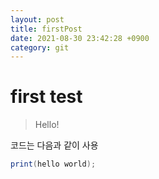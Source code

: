 ```yaml
---
layout: post
title: firstPost
date: 2021-08-30 23:42:28 +0900
category: git
---
```

# first test
> Hello!

코드는 다음과 같이 사용
```c#
print(hello world);
```